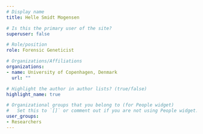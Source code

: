 ```yaml
---
# Display name
title: Helle Smidt Mogensen

# Is this the primary user of the site?
superuser: false

# Role/position
role: Forensic Geneticist

# Organizations/Affiliations
organizations:
- name: University of Copenhagen, Denmark
  url: ""

# Highlight the author in author lists? (true/false)
highlight_name: true

# Organizational groups that you belong to (for People widget)
#   Set this to `[]` or comment out if you are not using People widget.
user_groups:
- Researchers
---
```




